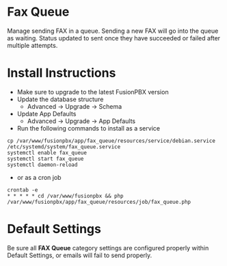 # Fax Queue

Manage sending FAX in a queue. Sending a new FAX will go into the queue
as waiting. Status updated to sent once they have succeeded or failed
after multiple attempts.

# Install Instructions

-   Make sure to upgrade to the latest FusionPBX version
-   Update the database structure
    -   Advanced -\> Upgrade -\> Schema
-   Update App Defaults
    -   Advanced -\> Upgrade -\> App Defaults
-   Run the following commands to install as a service

<!-- -->

    cp /var/www/fusionpbx/app/fax_queue/resources/service/debian.service /etc/systemd/system/fax_queue.service
    systemctl enable fax_queue
    systemctl start fax_queue
    systemctl daemon-reload

-   or as a cron job

<!-- -->

    crontab -e
    * * * * * cd /var/www/fusionpbx && php /var/www/fusionpbx/app/fax_queue/resources/job/fax_queue.php

# Default Settings

Be sure all **FAX Queue** category settings are configured properly
within Default Settings, or emails will fail to send properly.
